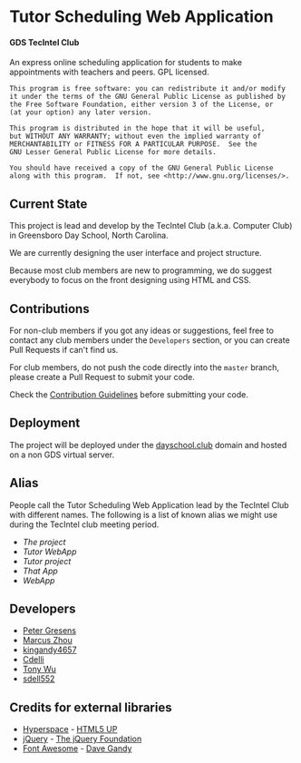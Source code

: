 # Tutor Scheduling Web Application

#### GDS TecIntel Club
An express online scheduling application for students to make appointments with teachers and peers. GPL licensed.

	This program is free software: you can redistribute it and/or modify
	it under the terms of the GNU General Public License as published by
	the Free Software Foundation, either version 3 of the License, or
	(at your option) any later version.

	This program is distributed in the hope that it will be useful,
	but WITHOUT ANY WARRANTY; without even the implied warranty of
	MERCHANTABILITY or FITNESS FOR A PARTICULAR PURPOSE.  See the
	GNU Lesser General Public License for more details.

	You should have received a copy of the GNU General Public License
	along with this program.  If not, see <http://www.gnu.org/licenses/>.

## Current State
This project is lead and develop by the TecIntel Club (a.k.a. Computer Club) in Greensboro Day School, North Carolina.

We are currently designing the user interface and project structure.

Because most club members are new to programming, we do suggest everybody to focus on the front designing using HTML
and CSS.

## Contributions
For non-club members if you got any ideas or suggestions, feel free to contact any club members under the `Developers`
section, or you can create Pull Requests if can't find us.

For club members, do not push the code directly into the `master` branch, please create a Pull Request to submit your
code.

Check the [Contribution Guidelines](CONTRIBUTING.MD) before submitting your code.

## Deployment
The project will be deployed under the [dayschool.club](https://dayschool.club) domain and hosted on a non GDS virtual
server.

## Alias
People call the Tutor Scheduling Web Application lead by the TecIntel Club with different names. The following is a list
of known alias we might use during the TecIntel club meeting period.

* *The project*
* *Tutor WebApp*
* *Tutor project*
* *That App*
* *WebApp*

## Developers

* [Peter Gresens](https://github.com/peterjrgresens)
* [Marcus Zhou](https://github.com/SuperMarcus)
* [kingandy4657](https://github.com/kingandy4657)
* [Cdelli](https://github.com/Cdelli)
* [Tony Wu](https://github.com/TonyWu1998)
* [sdell552](https://github.com/sdell552)

## Credits for external libraries

* [Hyperspace](https://html5up.net)     - [HTML5 UP](https://html5up.net)
* [jQuery](https://jquery.com)          - [The jQuery Foundation](https://jquery.org/team/)
* [Font Awesome](http://fontawesome.io) - [Dave Gandy](https://twitter.com/davegandy)
